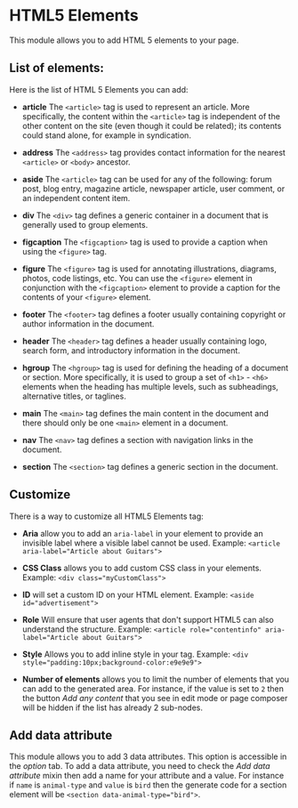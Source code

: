# HTML5 Elements
This module allows you to add HTML 5 elements to your page.
## List of elements:
Here is the list of HTML 5 Elements you can add:
 * **article** The `<article>` tag is used to represent an article. More specifically, the content within the `<article>` tag is independent of the other content on the site (even though it could be related); its contents could stand alone, for example in syndication.

 * **address** The `<address>` tag provides contact information for the nearest `<article>` or `<body>` ancestor.

 * **aside** The `<article>` tag can be used for any of the following: forum post, blog entry, magazine article, newspaper article, user comment, or an independent content item.

 * **div** The `<div>` tag defines a generic container in a document that is generally used to group elements.

 * **figcaption** The `<figcaption>` tag is used to provide a caption when using the `<figure>` tag.

 * **figure** The `<figure>` tag is used for annotating illustrations, diagrams, photos, code listings, etc. You can use the `<figure>` element in conjunction with the `<figcaption>` element to provide a caption for the contents of your `<figure>` element.

 * **footer** The `<footer>` tag defines a footer usually containing copyright or author information in the document.

 * **header** The `<header>` tag defines a header usually containing logo, search form, and introductory information in the document.

 * **hgroup** The `<hgroup>` tag is used for defining the heading of a document or section. More specifically, it is used to group a set of `<h1>` - `<h6>` elements when the heading has multiple levels, such as subheadings, alternative titles, or taglines.

 * **main** The `<main>` tag defines the main content in the document and there should only be one `<main>` element in a document.

 * **nav** The `<nav>` tag defines a section with navigation links in the document.

 * **section** The `<section>` tag defines a generic section in the document.

## Customize
There is a way to customize all HTML5 Elements tag:
* **Aria** allow you to add an `aria-label` in your element to provide an invisible label where a visible label cannot be used. Example: `<article aria-label="Article about Guitars">`
 
* **CSS Class** allows you to add custom CSS class in your elements. Example: `<div class="myCustomClass">`

* **ID** will set a custom ID on your HTML element. Example: `<aside id="advertisement">`

* **Role** Will ensure that user agents that don't support HTML5 can also understand the structure. Example: `<article role="contentinfo" aria-label="Article about Guitars">`
 
* **Style** Allows you to add inline style in your tag. Example: `<div style="padding:10px;background-color:e9e9e9">`

* **Number of elements** allows you to limit the number of elements that you can add to the generated area. For instance, if the value is set to `2` then the button _Add any content_ that you see in edit mode or page composer will be hidden if the list has already 2 sub-nodes. 

## Add data attribute
This module allows you to add 3 data attributes. This option is accessible in the _option_ tab. To add a data attribute, you need to check the _Add data attribute_ mixin then add a name for your attribute and a value.
For instance if `name` is `animal-type` and `value` is `bird` then the generate code for a section element will be `<section data-animal-type="bird">`.

